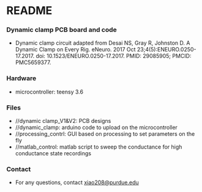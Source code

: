 # README #


### Dynamic clamp PCB board and code ###

* Dynamic clamp circuit adapted from Desai NS, Gray R, Johnston D. A Dynamic Clamp on Every Rig. eNeuro. 2017 Oct 23;4(5):ENEURO.0250-17.2017. doi: 10.1523/ENEURO.0250-17.2017. PMID: 29085905; PMCID: PMC5659377.


### Hardware ###

* microcontroller: teensy 3.6



### Files ###

* //dynamic clamp_V1&V2: PCB designs
* //dynamic_clamp: arduino code to upload on the microcontroller
* //processing_contrl: GUI based on processing to set parameters on the fly
* //matlab_control: matlab script to sweep the conductance for high conductance state recordings

### Contact ###

* For any questions, contact xiao208@purdue.edu